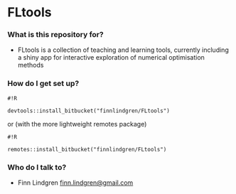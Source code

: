# FLtools #

### What is this repository for? ###

* FLtools is a collection of teaching and learning tools, currently including a shiny app for interactive exploration of numerical optimisation methods

### How do I get set up? ###

```
#!R

devtools::install_bitbucket("finnlindgren/FLtools")
```
or (with the more lightweight remotes package)
```
#!R

remotes::install_bitbucket("finnlindgren/FLtools")
```

### Who do I talk to? ###

* Finn Lindgren <finn.lindgren@gmail.com>
